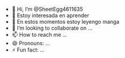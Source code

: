 - 👋 Hi, I’m @SheetEgg4611635
- 👀 Estoy interesada en aprender
- 🌱 En estos momentos estoy leyengo manga
- 💞️ I’m looking to collaborate on ...
- 📫 How to reach me ...
- 😄 Pronouns: ...
- ⚡ Fun fact: ...

<!---
SheetEgg4611635/SheetEgg4611635 is a ✨ special ✨ repository because its `README.md` (this file) appears on your GitHub profile.
You can click the Preview link to take a look at your changes.
--->
